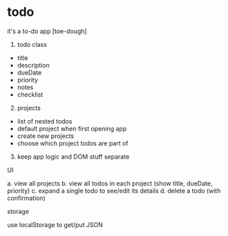 # todo
it's a to-do app [toe-dough]


1. todo class
  * title
  * description
  * dueDate
  * priority
  * notes
  * checklist
2. projects
  * list of nested todos
  * default project when first opening app
  * create new projects
  * choose which project todos are part of
3. keep app logic and DOM stuff separate


UI

a. view all projects
b. view all todos in each project (show title, dueDate, priority)
c. expand a single todo to see/edit its details
d. delete a todo (with confirmation)


storage

use localStorage to get/put JSON